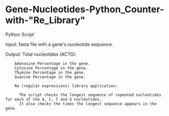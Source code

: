 # Gene-Nucleotides-Python_Counter-with-"Re_Library"

Python Script

Input: fasta file with a gene's nucleotide sequence. 

Output: 
        Total nucleotides (ACTG).
        
        Adenosine Percentage in the gene.
        Cytosine Percentage in the gene.
        Thymine Percentage in the gene.
        Guanine Percentage in the gene.
        
        Re (regular expressions) library application:
        
          The script checks the longest sequence of repeated nucleotides for each of the A, C, T and G nucleotides. 
          It also checks the times the longest sequence appears in the gene. 
